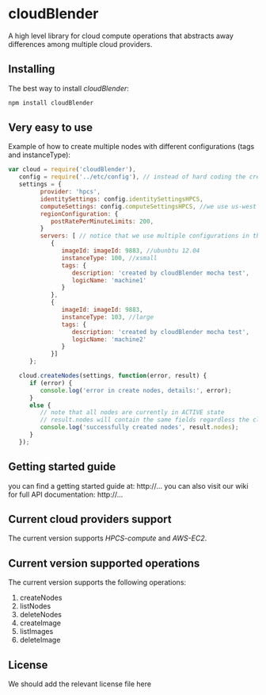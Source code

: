 # cloudBlender
A high level library for cloud compute operations that abstracts away differences among multiple cloud providers.

## Installing
The best way to install *cloudBlender*:
```sh
npm install cloudBlender
```
## Very easy to use
Example of how to create multiple nodes with different configurations (tags and instanceType):
```js
var cloud = require('cloudBlender'),
   config = require('../etc/config'), // instead of hard coding the credentials!
   settings = {
         provider: 'hpcs',
         identitySettings: config.identitySettingsHPCS,
         computeSettings: config.computeSettingsHPCS, //we use us-west in this example
         regionConfiguration: {
            postRatePerMinuteLimits: 200,
         }
         servers: [ // notice that we use multiple configurations in the same request
            {
               imageId: imageId: 9883, //ubunbtu 12.04
               instanceType: 100, //xsmall
               tags: {
                  description: 'created by cloudBlender mocha test',
                  logicName: 'machine1'
               }
            },
            {
               imageId: imageId: 9883, 
               instanceType: 103, //large
               tags: {
                  description: 'created by cloudBlender mocha test',
                  logicName: 'machine2'
               }
            }]
      };

   cloud.createNodes(settings, function(error, result) {
      if (error) {
         console.log('error in create nodes, details:', error);
      }
      else {
         // note that all nodes are currently in ACTIVE state
         // result.nodes will contain the same fields regardless the cloud privider
         console.log('successfully created nodes', result.nodes);
      }
   });
```

## Getting started guide
you can find a getting started guide at:
http://...
you can also visit our wiki for full API documentation:
http://...

## Current cloud providers support
The current version supports *HPCS-compute* and *AWS-EC2*.

## Current version supported operations
The current version supports the following operations:

1. createNodes
2. listNodes
3. deleteNodes
4. createImage
5. listImages
6. deleteImage

## License
We should add the relevant license file here
